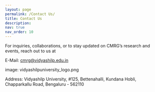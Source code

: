 ```yaml
---
layout: page
permalink: /Contact Us/
title: Contact Us
description:
nav: true
nav_order: 10
---
```


For inquiries, collaborations, or to stay updated on CMRG’s research and events, reach out to us at

E-Mail: cmrg@vidyashilp.edu.in

image: vidyashilpuniversity_logo.png

Address: Vidyashilp University, #125, Bettenahalli, Kundana Hobli, Chapparkallu Road, Bengaluru - 562110
